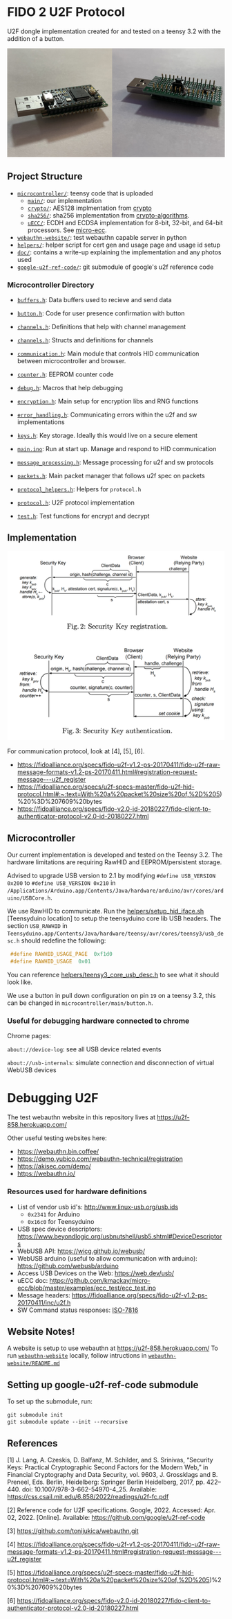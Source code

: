 # FIDO 2 U2F Protocol

U2F dongle implementation created for and tested on a teensy 3.2 with the addition of a button.

![doc/hardware_key.png](doc/hardware_key.jpeg)

## Project Structure

- [`microcontroller/`](microcontroller): teensy code that is uploaded
  - [`main/`](microcontroller/main): our implementation
  - [`crypto/`](microcontroller/crypto): AES128 implmentation from [crypto](https://github.com/OperatorFoundation/Crypto/tree/master/src)
  - [`sha256/`](microcontroller/sha256): sha256 implementation from [crypto-algorithms](https://github.com/B-Con/crypto-algorithms).
  - [`uECC/`](microcontroller/uECC): ECDH and ECDSA implementation for 8-bit, 32-bit, and 64-bit processors. See [micro-ecc](https://github.com/kmackay/micro-ecc).
- [`webauthn-website/`](webauthn-website): test webauthn capable server in python
- [`helpers/`](helpers): helper script for cert gen and usage page and usage id setup
- [`doc/`](doc): contains a write-up explaining the implementation and any photos used
- [`google-u2f-ref-code/`](google-u2f-ref-code): git submodule of google's u2f reference code

### Microcontroller Directory

- [`buffers.h`](microcontroller/main/buffers.h):
Data buffers used to recieve and send data

- [`button.h`](microcontroller/main/button.h):
Code for user presence confirmation with button

- [`channels.h`](microcontroller/main/channel_manager.h):
Definitions that help with channel management

- [`channels.h`](microcontroller/main/channels.h):
Structs and definitions for channels

- [`communication.h`](microcontroller/main/communication.h):
Main module that controls HID communication between microcontroller and browser.

- [`counter.h`](microcontroller/main/counter.h):
EEPROM counter code

- [`debug.h`](microcontroller/main/debug.h):
Macros that help debugging

- [`encryption.h`](microcontroller/main/encryption.h):
Main setup for encryption libs and RNG functions

- [`error_handling.h`](microcontroller/main/error_handling.h):
Communicating errors within the u2f and sw implementations

- [`keys.h`](microcontroller/main/keys.h):
Key storage. Ideally this would live on a secure element

- [`main.ino`](microcontroller/main/main.ino):
Run at start up. Manage and respond to HID communication

- [`message_processing.h`](microcontroller/main/message_processing.h):
Message processing for u2f and sw protocols

- [`packets.h`](microcontroller/main/packets.h):
Main packet manager that follows u2f spec on packets

- [`protocol_helpers.h`](microcontroller/main/protocol_helpers.h):
Helpers for `protocol.h`

- [`protocol.h`](microcontroller/main/protocol.h):
U2F protocol implementation

- [`test.h`](microcontroller/main/test.h):
Test functions for encrypt and decrypt


## Implementation

![doc/security_key_flow_diagram.png](doc/security_key_flow_diagram.png)

For communication protocol, look at [4], [5], [6].

- https://fidoalliance.org/specs/fido-u2f-v1.2-ps-20170411/fido-u2f-raw-message-formats-v1.2-ps-20170411.html#registration-request-message---u2f_register
- https://fidoalliance.org/specs/u2f-specs-master/fido-u2f-hid-protocol.html#:~:text=With%20a%20packet%20size%20of,%2D%205)%20%3D%207609%20bytes
- https://fidoalliance.org/specs/fido-v2.0-id-20180227/fido-client-to-authenticator-protocol-v2.0-id-20180227.html

## Microcontroller

Our current implementation is developed and tested on the Teensy 3.2. The hardware limitations
are requiring RawHID and EEPROM/persistent storage.

Advised to upgrade USB version to 2.1 by modifying `#define USB_VERSION 0x200` to `#define USB_VERSION 0x210` in 
`/Applications/Arduino.app/Contents/Java/hardware/arduino/avr/cores/arduino/USBCore.h`.

We use RawHID to communicate. Run the [helpers/setup_hid_iface.sh](helpers/setup_hid_iface.sh)
[Teensyduino location]
to setup the teensyduino core lib USB headers. The section `USB_RAWHID` in
 `Teensyduino.app/Contents/Java/hardware/teensy/avr/cores/teensy3/usb_desc.h`
 should redefine the following:
 ```C
  #define RAWHID_USAGE_PAGE  0xf1d0
  #define RAWHID_USAGE  0x01
  ```
You can reference
[helpers/teensy3_core_usb_desc.h](helpers/teensy3_core_usb_desc.h) to see what it should look like.

We use a button in pull down configuration on pin `19` on a teensy 3.2, this can be changed in `microcontroller/main/button.h`.

### Useful for debugging hardware connected to chrome

Chrome pages:

`about://device-log`: see all USB device related events

`about://usb-internals`: simulate connection and disconnection of virtual WebUSB devices

# Debugging U2F

The test webauthn website in this repository lives at https://u2f-858.herokuapp.com/

Other useful testing websites here:
- https://webauthn.bin.coffee/  
- https://demo.yubico.com/webauthn-technical/registration
- https://akisec.com/demo/
- https://webauthn.io/

### Resources used for hardware definitions

- List of vendor usb id's: http://www.linux-usb.org/usb.ids
  - `0x2341` for Arduino
  - `0x16c0` for Teensyduino
- USB spec device descriptors: https://www.beyondlogic.org/usbnutshell/usb5.shtml#DeviceDescriptors
- WebUSB API: https://wicg.github.io/webusb/
- WebUSB arduino (useful to allow communication with arduino): https://github.com/webusb/arduino
- Access USB Devices on the Web: https://web.dev/usb/
- uECC doc: https://github.com/kmackay/micro-ecc/blob/master/examples/ecc_test/ecc_test.ino
- Message headers: https://fidoalliance.org/specs/fido-u2f-v1.2-ps-20170411/inc/u2f.h
- SW Command status responses: [ISO-7816]()

## Website Notes!

A website is setup to use webauthn at https://u2f-858.herokuapp.com/
To run [`webauthn-website`](webauthn-website) locally, follow intructions in [`webauthn-website/README.md`](webauthn-website/README.md)

## Setting up google-u2f-ref-code submodule
To set up the submodule, run:
```
git submodule init
git submodule update --init --recursive
```

## References

[1] J. Lang, A. Czeskis, D. Balfanz, M. Schilder, and S. Srinivas, “Security Keys: Practical Cryptographic Second Factors for the Modern Web,” in Financial Cryptography and Data Security, vol. 9603, J. Grossklags and B. Preneel, Eds. Berlin, Heidelberg: Springer Berlin Heidelberg, 2017, pp. 422–440. doi: 10.1007/978-3-662-54970-4_25. Available: https://css.csail.mit.edu/6.858/2022/readings/u2f-fc.pdf

[2] Reference code for U2F specifications. Google, 2022. Accessed: Apr. 02, 2022. [Online]. Available: https://github.com/google/u2f-ref-code

[3] https://github.com/tonijukica/webauthn.git

[4] https://fidoalliance.org/specs/fido-u2f-v1.2-ps-20170411/fido-u2f-raw-message-formats-v1.2-ps-20170411.html#registration-request-message---u2f_register

[5] https://fidoalliance.org/specs/u2f-specs-master/fido-u2f-hid-protocol.html#:~:text=With%20a%20packet%20size%20of,%2D%205)%20%3D%207609%20bytes

[6] https://fidoalliance.org/specs/fido-v2.0-id-20180227/fido-client-to-authenticator-protocol-v2.0-id-20180227.html
